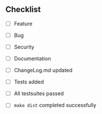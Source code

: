 

## Checklist

- [ ] Feature
- [ ] Bug
- [ ] Security
- [ ] Documentation

- [ ] ChangeLog.md updated

- [ ] Tests added
- [ ] All testsuites passed
- [ ] `make dist` completed successfully

